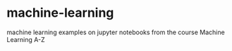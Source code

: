 # machine-learning
machine learning examples on jupyter notebooks from the course Machine Learning A-Z

